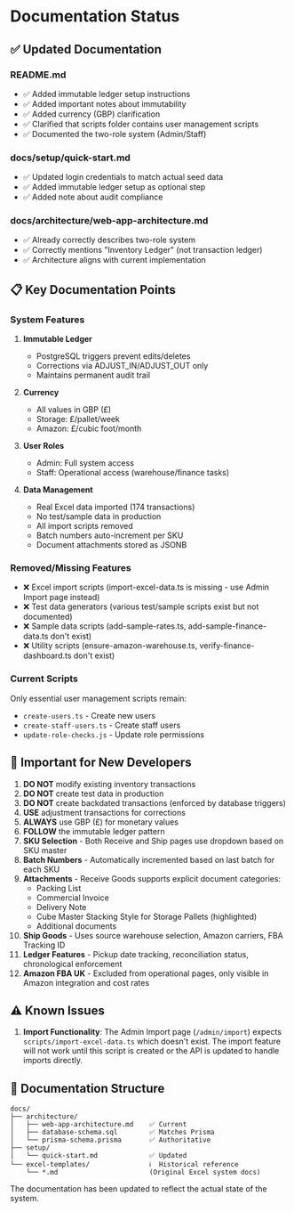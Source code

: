 # Documentation Status

## ✅ Updated Documentation

### README.md
- ✅ Added immutable ledger setup instructions
- ✅ Added important notes about immutability
- ✅ Added currency (GBP) clarification
- ✅ Clarified that scripts folder contains user management scripts
- ✅ Documented the two-role system (Admin/Staff)

### docs/setup/quick-start.md
- ✅ Updated login credentials to match actual seed data
- ✅ Added immutable ledger setup as optional step
- ✅ Added note about audit compliance

### docs/architecture/web-app-architecture.md
- ✅ Already correctly describes two-role system
- ✅ Correctly mentions "Inventory Ledger" (not transaction ledger)
- ✅ Architecture aligns with current implementation

## 📋 Key Documentation Points

### System Features
1. **Immutable Ledger**
   - PostgreSQL triggers prevent edits/deletes
   - Corrections via ADJUST_IN/ADJUST_OUT only
   - Maintains permanent audit trail

2. **Currency**
   - All values in GBP (£)
   - Storage: £/pallet/week
   - Amazon: £/cubic foot/month

3. **User Roles**
   - Admin: Full system access
   - Staff: Operational access (warehouse/finance tasks)

4. **Data Management**
   - Real Excel data imported (174 transactions)
   - No test/sample data in production
   - All import scripts removed
   - Batch numbers auto-increment per SKU
   - Document attachments stored as JSONB

### Removed/Missing Features
- ❌ Excel import scripts (import-excel-data.ts is missing - use Admin Import page instead)
- ❌ Test data generators (various test/sample scripts exist but not documented)
- ❌ Sample data scripts (add-sample-rates.ts, add-sample-finance-data.ts don't exist)
- ❌ Utility scripts (ensure-amazon-warehouse.ts, verify-finance-dashboard.ts don't exist)

### Current Scripts
Only essential user management scripts remain:
- `create-users.ts` - Create new users
- `create-staff-users.ts` - Create staff users
- `update-role-checks.js` - Update role permissions

## 🚨 Important for New Developers

1. **DO NOT** modify existing inventory transactions
2. **DO NOT** create test data in production
3. **DO NOT** create backdated transactions (enforced by database triggers)
4. **USE** adjustment transactions for corrections
5. **ALWAYS** use GBP (£) for monetary values
6. **FOLLOW** the immutable ledger pattern
7. **SKU Selection** - Both Receive and Ship pages use dropdown based on SKU master
8. **Batch Numbers** - Automatically incremented based on last batch for each SKU
9. **Attachments** - Receive Goods supports explicit document categories:
   - Packing List
   - Commercial Invoice
   - Delivery Note
   - Cube Master Stacking Style for Storage Pallets (highlighted)
   - Additional documents
10. **Ship Goods** - Uses source warehouse selection, Amazon carriers, FBA Tracking ID
11. **Ledger Features** - Pickup date tracking, reconciliation status, chronological enforcement
12. **Amazon FBA UK** - Excluded from operational pages, only visible in Amazon integration and cost rates

## ⚠️ Known Issues

1. **Import Functionality**: The Admin Import page (`/admin/import`) expects `scripts/import-excel-data.ts` which doesn't exist. The import feature will not work until this script is created or the API is updated to handle imports directly.

## 📁 Documentation Structure

```
docs/
├── architecture/
│   ├── web-app-architecture.md    ✅ Current
│   ├── database-schema.sql        ✅ Matches Prisma
│   └── prisma-schema.prisma       ✅ Authoritative
├── setup/
│   └── quick-start.md             ✅ Updated
└── excel-templates/               ℹ️  Historical reference
    └── *.md                       (Original Excel system docs)
```

The documentation has been updated to reflect the actual state of the system.